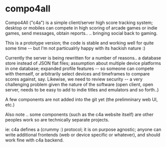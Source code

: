 compo4all
=========

Compo4All ("c4a") is a simple client/server high score tracking system; desktop or mobiles can compete in high scoring of arcade games or indie games, send messages, obtain reports.. .. bringing social back to gaming.

This is a prototype version; the code is stable and working well for quite some time -- but I'm not particualrly
happy with its hackish nature :)

Currently the server is being rewritten for a number of reasons.. a database store instead of JSON flat files;
assumption about multiple device platforms in one database; expanded profile features -- so someone can compete
with themself, or arbitrarily select devices and timeframes to compare scores against, say. Likewise, we need to
review security -- a very challenging problem given the nature of the software (open client, open server, needs
to be easy to add to indie titles and emulators and so forth..)

A few components are not added into the git yet (the prelimninary web UI, etc.)

Also note .. some components (such as the c4a website itself) are other peoples work so are technically separate
projects.

ie: c4a defines a (crummy :) protocol; it is on purpose agnostic; anyone can write additional frontends (web or
device specific or whatever), and should work fine with c4a backend.

